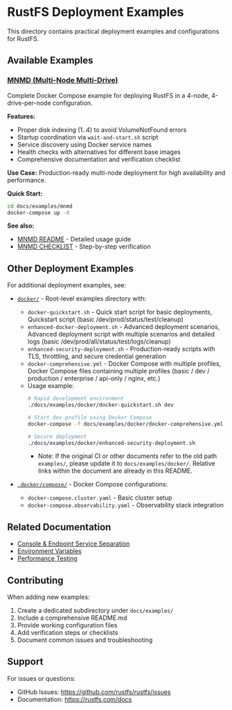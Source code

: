 # RustFS Deployment Examples

This directory contains practical deployment examples and configurations for RustFS.

## Available Examples

### [MNMD (Multi-Node Multi-Drive)](./mnmd/)

Complete Docker Compose example for deploying RustFS in a 4-node, 4-drive-per-node configuration.

**Features:**

- Proper disk indexing (1..4) to avoid VolumeNotFound errors
- Startup coordination via `wait-and-start.sh` script
- Service discovery using Docker service names
- Health checks with alternatives for different base images
- Comprehensive documentation and verification checklist

**Use Case:** Production-ready multi-node deployment for high availability and performance.

**Quick Start:**

```bash
cd docs/examples/mnmd
docker-compose up -d
```

**See also:**

- [MNMD README](./mnmd/README.md) - Detailed usage guide
- [MNMD CHECKLIST](./mnmd/CHECKLIST.md) - Step-by-step verification

## Other Deployment Examples

For additional deployment examples, see:

- [`docker/`](./docker/) - Root-level examples directory with:
    - `docker-quickstart.sh` - Quick start script for basic deployments, Quickstart script (basic
      /dev/prod/status/test/cleanup)
    - `enhanced-docker-deployment.sh` - Advanced deployment scenarios, Advanced deployment script with multiple
      scenarios and detailed logs (basic /dev/prod/all/status/test/logs/cleanup)
    - `enhanced-security-deployment.sh` - Production-ready scripts with TLS, throttling, and secure credential
      generation
    - `docker-comprehensive.yml` - Docker Compose with multiple profiles, Docker Compose files containing multiple
      profiles (basic / dev / production / enterprise / api-only / nginx, etc.)
    - Usage example:
        ```bash
        # Rapid development environment
        ./docs/examples/docker/docker-quickstart.sh dev

        # Start dev profile using Docker Compose
        docker-compose -f docs/examples/docker/docker-comprehensive.yml --profile dev up -d

        # Secure deployment
        ./docs/examples/docker/enhanced-security-deployment.sh
        ```
        - Note: If the original CI or other documents refer to the old path `examples/`, please update it to
          `docs/examples/docker/`. Relative links within the document are already in this README.

- [`.docker/compose/`](/.docker/compose/) - Docker Compose configurations:
    - `docker-compose.cluster.yaml` - Basic cluster setup
    - `docker-compose.observability.yaml` - Observability stack integration

## Related Documentation

- [Console & Endpoint Service Separation](../console-separation.md)
- [Environment Variables](../ENVIRONMENT_VARIABLES.md)
- [Performance Testing](../PERFORMANCE_TESTING.md)

## Contributing

When adding new examples:

1. Create a dedicated subdirectory under `docs/examples/`
2. Include a comprehensive README.md
3. Provide working configuration files
4. Add verification steps or checklists
5. Document common issues and troubleshooting

## Support

For issues or questions:

- GitHub Issues: https://github.com/rustfs/rustfs/issues
- Documentation: https://rustfs.com/docs
